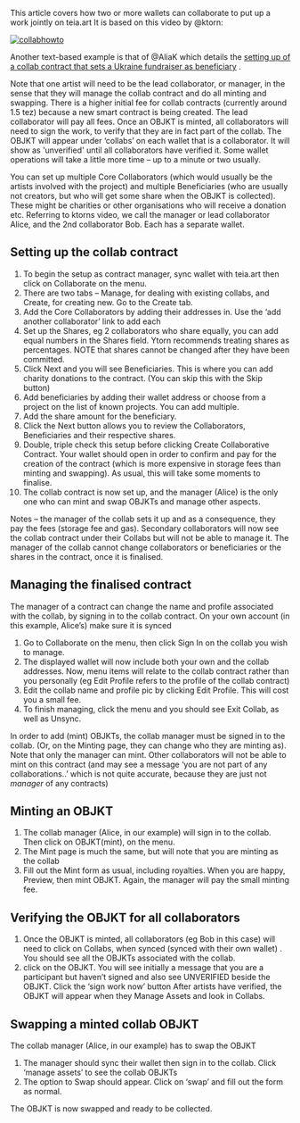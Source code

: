 This article covers how two or more wallets can collaborate to put up a work jointly on teia.art  It is based on this video by @ktorn:

[![collabhowto](https://user-images.githubusercontent.com/97635650/157613103-23da4af4-b349-41c9-8905-241d70cbd1ac.JPG)](https://youtu.be/o-S6n4-cRvk)


Another text-based example is that of @AliaK which details the [setting up of a collab contract that sets a Ukraine fundraiser as beneficiary](https://github.com/teia-community/teia-docs/wiki/Ukranian-Fundraising#how-to-set-up-a-collaboration-contract-on-teia-for-directing-sales-to-the-initiative-contract) .

Note that one artist will need to be the lead collaborator, or manager, in the sense that they will manage the collab contract and do all minting and swapping. There is a higher initial fee for collab contracts (currently around 1.5 tez) because a new smart contract is being created. The lead collaborator will pay all fees.
Once an OBJKT is minted, all collaborators will need to sign the work, to verify that they are in fact part of the collab. The OBJKT will appear under ‘collabs’ on each wallet that is a collaborator. It will show as 'unverified' until all collaborators have verified it.
Some wallet operations will take a little more time – up to a minute or two usually.

You can set up multiple Core Collaborators (which would usually be the artists involved with the project) and multiple Beneficiaries (who are usually not creators, but who will get some share when the OBJKT is collected). These might be charities or other organisations who will receive a donation etc.
Referring to ktorns video, we call the manager or lead collaborator Alice, and the 2nd collaborator Bob. Each has a separate wallet.


## Setting up the collab contract

1)	To begin the setup as contract manager, sync wallet with teia.art then click on Collaborate on the menu.
2)	There are two tabs – Manage, for dealing with existing collabs, and Create, for creating new. Go to the Create tab.
3)	Add the Core Collaborators by adding their addresses in. Use the ‘add another collaborator’ link to add each 
4)	Set up the Shares, eg 2 collaborators who share equally, you can add equal numbers in the Shares field. Ytorn recommends treating shares as percentages. NOTE that shares cannot be changed after they have been committed.
5)	Click Next and you will see Beneficiaries. This is where you can add charity donations to the contract. (You can skip this with the Skip button)
6)	Add beneficiaries by adding their wallet address or choose from a project on the list of known projects. You can add multiple.
7)	Add the share amount for the beneficiary.
8)	Click the Next button allows you to review the Collaborators, Beneficiaries and their respective shares.
9)	Double, triple check this setup before clicking Create Collaborative Contract. Your wallet should open in order to confirm and pay for the creation of the contract (which is more expensive in storage fees than minting and swapping). As usual, this will take some moments to finalise.
10)	The collab contract is now set up, and the manager (Alice) is the only one who can mint and swap OBJKTs and manage other aspects.

Notes – the manager of the collab sets it up and as a consequence, they pay the fees (storage fee and gas).
Secondary collaborators will now see the collab contract under their Collabs but will not be able to manage it.
The manager of the collab cannot change collaborators or beneficiaries or the shares in the contract, once it is finalised.

## Managing the finalised contract

The manager of a contract can change the name and profile associated with the collab, by signing in to the collab contract.
On your own account (in this example, Alice’s) make sure it is synced
1)	Go to Collaborate on the menu, then click Sign In on the collab you wish to manage.
2)	The displayed wallet will now include both your own and the collab addresses. Now, menu items will relate to the collab contract rather than you personally (eg Edit Profile refers to the profile of the collab contract) 
3)	Edit the collab name and profile pic by clicking Edit Profile. This will cost you a small fee.
4)	To finish managing, click the menu and you should see Exit Collab, as well as Unsync.


In order to add (mint) OBJKTs, the collab manager must be signed in to the collab. (Or, on the Minting page, they can change who they are minting as). Note that only the manager can mint. Other collaborators will not be able to mint on this contract (and may see a message ‘you are not part of any collaborations..’ which is not quite accurate, because they are just not *manager* of any contracts)

## Minting an OBJKT
1)	The collab manager (Alice, in our example) will sign in to the collab. Then click on OBJKT(mint), on the menu.
2)	The Mint page is much the same, but will note that you are minting as the collab 
3)	Fill out the Mint form as usual, including royalties. When you are happy, Preview, then mint OBJKT. Again, the manager will pay the small minting fee.


## Verifying the OBJKT for all collaborators

1)	Once the OBJKT is minted, all collaborators (eg Bob in this case) will need to click on Collabs, when synced (synced with their own wallet) . You should see all the OBJKTs associated with the collab.
2)	click on the OBJKT. You will see initially a message that you are a participant but haven’t signed and also see UNVERIFIED beside the OBJKT.  Click  the ‘sign work now’ button
After artists have verified, the OBJKT will appear when they Manage Assets and look in Collabs.

## Swapping a minted collab OBJKT

The collab manager (Alice, in our example) has to swap the OBJKT
1)	The manager should sync their wallet then sign in to the collab. Click ‘manage assets’ to see the collab OBJKTs
2)	The option to Swap should appear. Click on ‘swap’ and fill out the form as normal.

The OBJKT is now swapped and ready to be collected.






